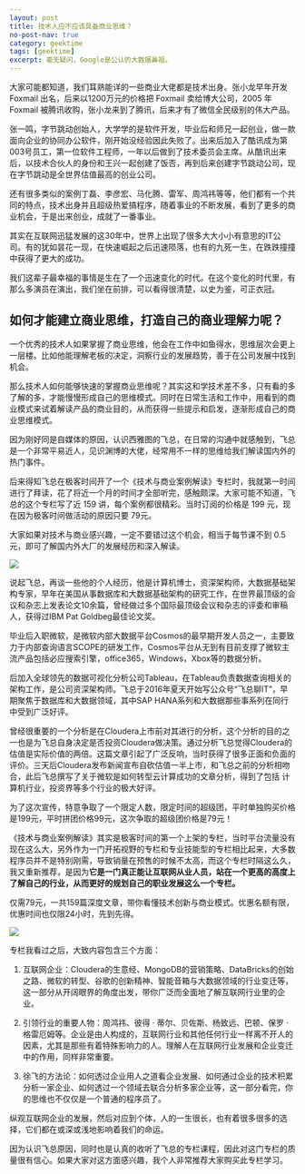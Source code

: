 ```yaml
---
layout: post
title: 技术人应不应该具备商业思维？
no-post-nav: true
category: geektime
tags: [geektime]
excerpt: 毫无疑问，Google是公认的大数据鼻祖。
---
```


​大家可能都知道，我们耳熟能详的一些商业大佬都是技术出身。张小龙早年开发 Foxmail 出名，后来以1200万元的价格把 Foxmail 卖给博大公司，2005 年 Foxmail 被腾讯收购，张小龙来到了腾讯，后来才有了微信全民级别的伟大产品。



张一鸣，字节跳动创始人，大学学的是软件开发，毕业后和师兄一起创业，做一款面向企业的协同办公软件，刚开始没经验因此失败了。出来后加入了酷讯成为第003号员工，第一位软件工程师，一年以后做到了技术委员会主席。从酷讯出来后，以技术合伙人的身份和王兴一起创建了饭否，再到后来创建字节跳动公司，现在字节跳动是全世界估值最高的创业公司。

还有很多类似的案例丁磊、李彦宏、马化腾、雷军、周鸿祎等等，他们都有一个共同的特点，技术出身并且超级热爱搞程序，随着事业的不断发展，看到了更多的商业机会，于是出来创业，成就了一番事业。


其实在互联网迅猛发展的这30年中，世界上出现了很多大大小小有意思的IT公司。有的犹如昙花一现，在快速崛起之后迅速陨落，也有的九死一生，在跌跌撞撞中获得了更大的成功。


我们这辈子最幸福的事情是生在了一个迅速变化的时代。在这个变化的时代里，有那么多演员在演出，我们坐在前排，可以看得很清楚，以史为鉴，可正衣冠。


## 如何才能建立商业思维，打造自己的商业理解力呢？



一个优秀的技术人如果掌握了商业思维，他会在工作中如鱼得水，思维层次会更上一层楼。比如他能理解老板的决定，洞察行业的发展趋势，善于在公司发展中找到机会。



那么技术人如何能够快速的掌握商业思维呢？其实这和学技术差不多，只有看的多了解的多，才能慢慢形成自己的思维模式。同时在日常生活和工作中，用看到的商业模式来试着解读产品的商业目的，从而获得一些提示和启发，逐渐形成自己的商业思维模式。



因为刚好同是自媒体的原因，认识西雅图的飞总，在日常的沟通中就感触到，飞总是一个非常平易近人，见识渊博的大佬，经常用不一样的思维给我们解读国内外的热门事件。


后来得知飞总在极客时间开了一个《技术与商业案例解读》专栏时，我就第一时间进行了拜读，花了将近一个月的时间才全部听完，感触颇深。大家可能不知道，飞总的这个专栏写了近 159 讲，每个案例都很精彩。当时订阅的价格是 199 元，现在因为极客时间做活动的原因只要 79元。


大家如果对技术与商业感兴趣，一定不要错过这个机会，相当于每节课不到 0.5 元，即可了解国内外大厂的发展经历和深入解读。


![](http://favorites.ren/assets/images/2019/geektime/business01.jpg)


说起飞总，再谈一些他的个人经历，他是计算机博士，资深架构师，大数据基础架构专家，早年在美国从事数据库和大数据基础架构的研究工作，在世界最顶级的会议和杂志上发表论文10余篇，曾经做过多个国际最顶级会议和杂志的评委和审稿人，获得过IBM Pat Goldbeg最佳论文奖。


毕业后入职微软，是微软内部大数据平台Cosmos的最早期开发人员之一，主要致力于内部查询语言SCOPE的研发工作，Cosmos平台从无到有目前支撑了微软主流产品包括必应搜索引擎，office365，Windows，Xbox等的数据分析。


后加入全球领先的数据可视化分析公司Tableau，在Tableau负责数据查询相关的架构工作，是公司资深架构师。飞总于2016年夏天开始写公众号“飞总聊IT”，早期聚焦于数据库和大数据领域，其中SAP HANA系列和大数据那些事系列在同行中受到广泛好评。



曾经很重要的一个分析是在Cloudera上市前对其进行的分析，这个分析的目的之一也是为飞总自身决定是否投资Cloudera做决策。通过分析飞总觉得Cloudera的估值是实际价值的两倍。这篇文章引起了广泛反响，当时获得了很多正面和负面的评价。三天后Cloudera发布新闻宣布自砍估值一半上市，和飞总之前的分析相吻合，此后飞总撰写了关于微软是如何转型云计算成功的文章分析，得到了包括 计算机行业，投资界等多个行业的极大好评。



为了这次宣传，特意争取了一个限定人数，限定时间的超级团，平时单独购买价格是199元，平时拼团价格99元，这次争取的超级团价格是79元！



《技术与商业案例解读》其实是极客时间的第一个上架的专栏，当时平台流量没有现在这么大，另外作为一门开拓视野的专栏和专业技能型的专栏相比起来，大多数程序员并不是特别刚需，导致销量在预售的时候不太高，而这个专栏时隔这么久，我又重新推荐，是因为**它是一门真正能让互联网从业人员，站在一个更高的高度上了解自己的行业，从而更好的规划自己的职业发展这么一个专栏。**



仅需79元，一共159篇深度文章，带你看懂技术创新与商业模式。优惠名额有限，优惠时间也仅限24小时，先到先得。


![](http://favorites.ren/assets/images/2019/geektime/business02.jpg)


专栏我看过之后，大致内容包含三个方面：


1. 互联网企业：Cloudera的生意经、MongoDB的营销策略、DataBricks的创始之路、微软的转型、谷歌的创新精神、智能音箱与大数据领域的行业变迁等，这一部分从开阔眼界的角度出发，带你广泛而全面地了解互联网行业里的企业。


2.  引领行业的重要人物：周鸿祎、彼得 · 蒂尔、贝佐斯、杨致远、巴顿、保罗 · 格雷厄姆等。企业是由人构成的，互联网行业和其他任何行业一样离不开人的因素，尤其是那些有着特殊影响力的人。理解人在互联网行业发展和企业变迁中的作用，同样非常重要。


3. 徐飞的方法论：如何透过企业用人之道看企业发展、如何通过企业的技术积累分析一家企业、如何透过一个领域去联合分析多家企业等，这一部分看完，你的思维也不仅仅是一个普通的程序员了。


纵观互联网企业的发展，然后对应到个体，人的一生很长，也有着很多很多的选择，它们都在或深或浅地影响着我们的命运。


因为认识飞总原因，同时也是认真的收听了飞总的专栏课程，因此对这门专栏的质量很有信心。如果大家对这方面感兴趣，我个人非常推荐大家购买此专栏学习。

